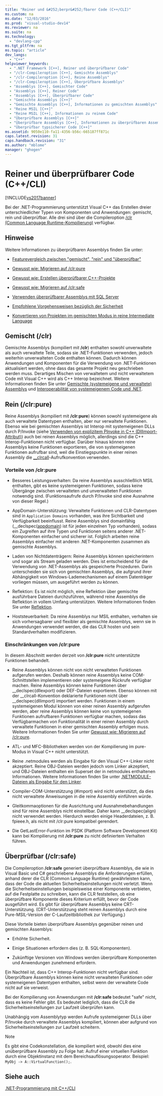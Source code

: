 ```yaml
---
title: "Reiner und &#252;berpr&#252;fbarer Code (C++/CLI)"
ms.custom: na
ms.date: "12/03/2016"
ms.prod: "visual-studio-dev14"
ms.reviewer: na
ms.suite: na
ms.technology: 
  - "devlang-cpp"
ms.tgt_pltfrm: na
ms.topic: "article"
dev_langs: 
  - "C++"
helpviewer_keywords: 
  - ".NET Framework [C++], Reiner und überprüfbarer Code"
  - "/clr-Compileroption [C++], Gemischte Assemblys"
  - "/clr-Compileroption [C++], Reine Assemblys"
  - "/clr-Compileroption [C++], Überprüfbare Assemblys"
  - "Assemblys [C++], Gemischter Code"
  - "Assemblys [C++], Reiner Code"
  - "Assemblys [C++], Überprüfbarer Code"
  - "Gemischte Assemblys [C++]"
  - "Gemischte Assemblys [C++], Informationen zu gemischten Assemblys"
  - "Reine MSIL [C++]"
  - "Reine MSIL [C++], Informationen zu reinem Code"
  - "Überprüfbare Assemblys [C++]"
  - "Überprüfbare Assemblys [C++], Informationen zu überprüfbaren Assemblys"
  - "Überprüfbar typsicherer Code [C++]"
ms.assetid: 9050e110-fa11-4356-b56c-665187ff871c
caps.latest.revision: 31
caps.handback.revision: "31"
ms.author: "mblome"
manager: "ghogen"
---
```

# Reiner und &#252;berpr&#252;fbarer Code (C++/CLI)
[!INCLUDE[vs2017banner](../assembler/inline/includes/vs2017banner.md)]

Bei der .NET\-Programmierung unterstützt Visual C\+\+ das Erstellen dreier unterschiedlicher Typen von Komponenten und Anwendungen: gemischt, rein und überprüfbar.  Alle drei sind über die Compileroption [\/clr \(Common Language Runtime\-Kompilierung\)](../build/reference/clr-common-language-runtime-compilation.md) verfügbar.  
  
## Hinweise  
 Weitere Informationen zu überprüfbaren Assemblys finden Sie unter:  
  
-   [Featurevergleich zwischen "gemischt", "rein" und "überprüfbar"](../dotnet/mixed-pure-and-verifiable-feature-comparison-cpp-cli.md)  
  
-   [Gewusst wie: Migrieren auf \/clr:pure](../dotnet/how-to-migrate-to-clr-pure-cpp-cli.md)  
  
-   [Gewusst wie: Erstellen überprüfbarer C\+\+\-Projekte](../dotnet/how-to-create-verifiable-cpp-projects-cpp-cli.md)  
  
-   [Gewusst wie: Migrieren auf \/clr:safe](../dotnet/how-to-migrate-to-clr-safe-cpp-cli.md)  
  
-   [Verwenden überprüfbarer Assemblys mit SQL Server](../dotnet/using-verifiable-assemblies-with-sql-server-cpp-cli.md)  
  
-   [Empfohlene Vorgehensweisen bezüglich der Sicherheit](../top/security-best-practices-for-cpp.md)  
  
-   [Konvertieren von Projekten im gemischten Modus in reine Intermediate Language](../dotnet/converting-projects-from-mixed-mode-to-pure-intermediate-language.md)  
  
## Gemischt \(\/clr\)  
 Gemischte Assemblys \(kompiliert mit **\/clr**\) enthalten sowohl unverwaltete als auch verwaltete Teile, sodass sie .NET\-Funktionen verwenden, jedoch weiterhin unverwalteten Code enthalten können.  Dadurch können Anwendungen und Komponenten für die Verwendung von .NET\-Funktionen aktualisiert werden, ohne dass das gesamte Projekt neu geschrieben werden muss.  Derartiges Mischen von verwaltetem und nicht verwaltetem Code mit Visual C\+\+ wird als C\+\+ Interop bezeichnet.  Weitere Informationen finden Sie unter [Gemischte \(systemeigene und verwaltete\) Assemblys](../dotnet/mixed-native-and-managed-assemblies.md) und [Interoperabilität von systemeigenem Code und .NET](../dotnet/native-and-dotnet-interoperability.md).  
  
## Rein \(\/clr:pure\)  
 Reine Assemblys \(kompiliert mit **\/clr:pure**\) können sowohl systemeigene als auch verwaltete Datentypen enthalten, aber nur verwaltete Funktionen.  Ebenso wie bei gemischten Assemblys ist Interop mit systemeigenen DLLs durch P\/Invoke \(siehe [Verwenden von explizitem PInvoke in C\+\+ \(DllImport\-Attribut\)](../dotnet/using-explicit-pinvoke-in-cpp-dllimport-attribute.md)\) auch bei reinen Assemblys möglich, allerdings sind die C\+\+ Interop\-Funktionen nicht verfügbar.  Darüber hinaus können reine Assemblys keine Funktionen exportieren, die von systemeigenen Funktionen aufrufbar sind, weil die Einstiegspunkte in einer reinen Assembly die [\_\_clrcall](../cpp/clrcall.md)\-Aufrufkonvention verwenden.  
  
### Vorteile von \/clr:pure  
  
-   Besseres Leistungsverhalten: Da reine Assemblys ausschließlich MSIL enthalten, gibt es keine systemeigenen Funktionen, sodass keine Übergänge zwischen verwalteten und unverwalteten Funktionen notwendig sind. \(Funktionsaufrufe durch P\/Invoke sind eine Ausnahme von dieser Regel.\)  
  
-   AppDomain\-Unterstützung: Verwaltete Funktionen und CLR\-Datentypen sind in `Application Domains` vorhanden, was ihre Sichtbarkeit und Verfügbarkeit beeinflusst.  Reine Assemblys sind domainfähig \(\_\_declspec\([appdomain](../cpp/appdomain.md)\) ist für jeden einzelnen Typ vorhanden\), sodass ein Zugreifen auf ihre Typen und Funktionen seitens anderer .NET\-Komponenten einfacher und sicherer ist.  Folglich arbeiten reine Assemblys einfacher mit anderen .NET\-Komponenten zusammen als gemischte Assemblys.  
  
-   Laden von Nichtdatenträgern: Reine Assemblys können speicherintern und sogar als Stream geladen werden.  Dies ist entscheidend für die Verwendung von .NET\-Assemblys als gespeicherte Prozeduren.  Darin unterscheiden sie sich von gemischten Assemblys, die aufgrund ihrer Abhängigkeit von Windows\-Lademechanismen auf einem Datenträger vorliegen müssen, um ausgeführt werden zu können.  
  
-   Reflektion: Es ist nicht möglich, eine Reflektion über gemischte ausführbare Dateien durchzuführen, während reine Assemblys die Reflektion in vollem Umfang unterstützen.  Weitere Informationen finden Sie unter [Reflektion](../dotnet/reflection-cpp-cli.md).  
  
-   Hoststeuerbarkeit: Da reine Assemblys nur MSIL enthalten, verhalten sie sich vorhersagbarer und flexibler als gemischte Assemblys, wenn sie in Anwendungen verwendet werden, die das CLR hosten und sein Standardverhalten modifizieren.  
  
### Einschränkungen von \/clr:pure  
 In diesem Abschnitt werden derzeit von **\/clr:pure** nicht unterstützte Funktionen behandelt.  
  
-   Reine Assemblys können nicht von nicht verwalteten Funktionen aufgerufen werden.  Deshalb können reine Assemblys keine COM\-Schnittstellen implementieren oder systemeigene Rückrufe verfügbar machen.  Reine Assemblys können keine Funktionen über \_\_declspec\(dllexport\) oder DEF\-Dateien exportieren.  Ebenso können mit der \_\_clrcall\-Konvention deklarierte Funktionen nicht über \_\_declspec\(dllimport\) importiert werden.  Funktionen in einem systemeigenen Modul können von einer reinen Assembly aufgerufen werden, aber reine Assemblys können keine von systemeigenen Funktionen aufrufbaren Funktionen verfügbar machen, sodass das Verfügbarmachen von Funktionalität in einer reinen Assembly durch verwaltete Funktionen in einer gemischten Assembly erfolgen muss.  Weitere Informationen finden Sie unter [Gewusst wie: Migrieren auf \/clr:pure](../dotnet/how-to-migrate-to-clr-pure-cpp-cli.md).  
  
-   ATL\- und MFC\-Bibliotheken werden von der Kompilierung im pure\-Modus in Visual C\+\+ nicht unterstützt.  
  
-   Reine .netmodules werden als Eingabe für den Visual C\+\+\-Linker nicht akzeptiert.  Reine OBJ\-Dateien werden jedoch vom Linker akzeptiert, und OBJ\-Dateien enthalten ein Superset der in netmodules enthaltenen Informationen.  Weitere Informationen finden Sie unter [.NETMODULE\-Dateien als Eingabe für den Linker](../build/reference/netmodule-files-as-linker-input.md).  
  
-   Compiler\-COM\-Unterstützung \(\#import\) wird nicht unterstützt, da dies nicht verwaltete Anweisungen in die reine Assembly einführen würde.  
  
-   Gleitkommaoptionen für die Ausrichtung und Ausnahmebehandlungen sind für reine Assemblys nicht einstellbar.  Daher kann \_\_declspec\(align\) nicht verwendet werden.  Hierdurch werden einige Headerdateien, z. B. fpieee.h, als nicht mit \/clr:pure kompatibel gerendert.  
  
-   Die GetLastError\-Funktion im PSDK \(Platform Software Development Kit\) kann bei Kompilierung mit **\/clr:pure** zu nicht definiertem Verhalten führen.  
  
## Überprüfbar \(\/clr:safe\)  
 Die Compileroption **\/clr:safe** generiert überprüfbare Assemblys, die wie in Visual Basic und C\# geschriebene Assemblys die Anforderungen erfüllen, anhand derer die CLR \(Common Language Runtime\) gewährleisten kann, dass der Code die aktuellen Sicherheitseinstellungen nicht verletzt.  Wenn die Sicherheitseinstellungen beispielsweise einer Komponente verbieten, auf die Festplatte zu schreiben, kann die CLR feststellen, ob eine überprüfbare Komponente dieses Kriterium erfüllt, bevor der Code ausgeführt wird.  Es gibt für überprüfbare Assemblys keine CRT\-Unterstützung. \(CRT\-Unterstützung steht reinen Assemblys durch eine Pure\-MSIL\-Version der C\-Laufzeitbibliothek zur Verfügung.\)  
  
 Diese Vorteile bieten überprüfbare Assemblys gegenüber reinen und gemischten Assemblys:  
  
-   Erhöhte Sicherheit.  
  
-   Einige Situationen erfordern dies \(z. B. SQL\-Komponenten\).  
  
-   Zukünftige Versionen von Windows werden überprüfbare Komponenten und Anwendungen zunehmend erfordern.  
  
 Ein Nachteil ist, dass C\+\+ Interop\-Funktionen nicht verfügbar sind.  Überprüfbare Assemblys können keine nicht verwalteten Funktionen oder systemeigenen Datentypen enthalten, selbst wenn der verwaltete Code nicht auf sie verweist.  
  
 Bei der Kompilierung von Anwendungen mit **\/clr:safe** bedeutet "safe" nicht, dass es keine Fehler gibt. Es bedeutet lediglich, dass die CLR die Sicherheitseinstellungen zur Laufzeit überprüfen kann.  
  
 Unabhängig vom Assemblytyp werden Aufrufe systemeigener DLLs über P\/Invoke durch verwaltete Assemblys kompiliert, können aber aufgrund von Sicherheitseinstellungen zur Laufzeit scheitern.  
  
> [!NOTE]
>  Es gibt eine Codekonstellation, die kompiliert wird, obwohl dies eine unüberprüfbare Assembly zu Folge hat: Aufruf einer virtuellen Funktion durch eine Objektinstanz mit dem Bereichsauflösungsoperator.  Beispiel: `MyObj -> A::VirtualFunction();`.  
  
## Siehe auch  
 [.NET\-Programmierung mit C\+\+\/CLI](../dotnet/dotnet-programming-with-cpp-cli-visual-cpp.md)
